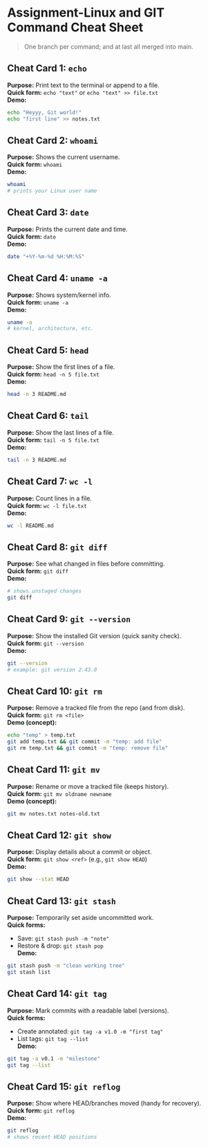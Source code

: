 # Assignment-Linux and GIT Command Cheat Sheet

> One branch per command; and at last all merged into main.
## Cheat Card 1: `echo`
**Purpose:** Print text to the terminal or append to a file.  
**Quick form:** `echo "text"` or `echo "text" >> file.txt`  
**Demo:**
~~~bash
echo "Heyyy, Git world!"
echo "first line" >> notes.txt
~~~
## Cheat Card 2: `whoami`
**Purpose:** Shows the current username.  
**Quick form:** `whoami`  
**Demo:**
~~~bash
whoami
# prints your Linux user name
~~~
## Cheat Card 3: `date`
**Purpose:** Prints the current date and time.  
**Quick form:** `date`  
**Demo:**
~~~bash
date "+%Y-%m-%d %H:%M:%S"
~~~
## Cheat Card 4: `uname -a`
**Purpose:** Shows system/kernel info.  
**Quick form:** `uname -a`  
**Demo:**
~~~bash
uname -a
# kernel, architecture, etc.
~~~

## Cheat Card 5: `head`
**Purpose:** Show the first lines of a file.  
**Quick form:** `head -n 5 file.txt`  
**Demo:**
~~~bash
head -n 3 README.md
~~~
## Cheat Card 6: `tail`
**Purpose:** Show the last lines of a file.  
**Quick form:** `tail -n 5 file.txt`  
**Demo:**
~~~bash
tail -n 3 README.md
~~~
## Cheat Card 7: `wc -l`
**Purpose:** Count lines in a file.  
**Quick form:** `wc -l file.txt`  
**Demo:**
~~~bash
wc -l README.md
~~~
## Cheat Card 8: `git diff`
**Purpose:** See what changed in files before committing.  
**Quick form:** `git diff`  
**Demo:**
~~~bash
# shows unstaged changes
git diff
~~~

## Cheat Card 9: `git --version`
**Purpose:** Show the installed Git version (quick sanity check).  
**Quick form:** `git --version`  
**Demo:**
~~~bash
git --version
# example: git version 2.43.0
~~~

## Cheat Card 10: `git rm`
**Purpose:** Remove a tracked file from the repo (and from disk).  
**Quick form:** `git rm <file>`  
**Demo (concept):**
~~~bash
echo "temp" > temp.txt
git add temp.txt && git commit -m "temp: add file"
git rm temp.txt && git commit -m "temp: remove file"
~~~
## Cheat Card 11: `git mv`
**Purpose:** Rename or move a tracked file (keeps history).  
**Quick form:** `git mv oldname newname`  
**Demo (concept):**
~~~bash
git mv notes.txt notes-old.txt
~~~
## Cheat Card 12: `git show`
**Purpose:** Display details about a commit or object.  
**Quick form:** `git show <ref>` (e.g., `git show HEAD`)  
**Demo:**
~~~bash
git show --stat HEAD
~~~
## Cheat Card 13: `git stash`
**Purpose:** Temporarily set aside uncommitted work.  
**Quick forms:**  
- Save: `git stash push -m "note"`  
- Restore & drop: `git stash pop`  
**Demo:**
~~~bash
git stash push -m "clean working tree"
git stash list
~~~
## Cheat Card 14: `git tag`
**Purpose:** Mark commits with a readable label (versions).  
**Quick forms:**  
- Create annotated: `git tag -a v1.0 -m "first tag"`  
- List tags: `git tag --list`  
**Demo:**
~~~bash
git tag -a v0.1 -m "milestone"
git tag --list
~~~
## Cheat Card 15: `git reflog`
**Purpose:** Show where HEAD/branches moved (handy for recovery).  
**Quick form:** `git reflog`  
**Demo:**
~~~bash
git reflog
# shows recent HEAD positions
~~~
